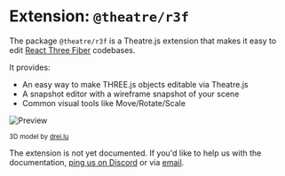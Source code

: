 # Extension: `@theatre/r3f`

The package `@theatre/r3f` is a Theatre.js extension that makes it easy to edit [React Three Fiber](https://github.com/pmndrs/react-three-fiber) codebases.

It provides:
* An easy way to make THREE.js objects editable via Theatre.js
* A snapshot editor with a wireframe snapshot of your scene
* Common visual tools like Move/Rotate/Scale

![Preview](/preview-2.gif)

<sub>3D model by [drei.lu](https://sketchfab.com/models/91964c1ce1a34c3985b6257441efa500)</sub>

The extension is not yet documented. If you'd like to help us with the documentation, [ping us on Discord](https://discord.gg/bm9f8F9Y9N) or via [email](mailto:hello@theatrejs.com).